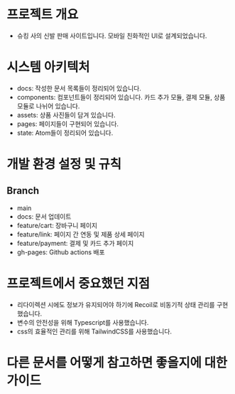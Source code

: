# 프로젝트 개요
- 슈킹 사의 신발 판매 사이트입니다. 모바일 친화적인 UI로 설계되었습니다. 

# 시스템 아키텍처
- docs: 작성한 문서 목록들이 정리되어 있습니다.
- components: 컴포넌트들이 정리되어 있습니다. 카드 추가 모듈, 결제 모듈, 상품 모듈로 나뉘어 있습니다.
- assets: 상품 사진들이 담겨 있습니다.
- pages: 페이지들이 구현되어 있습니다.
- state: Atom들이 정리되어 있습니다.

# 개발 환경 설정 및 규칙
## Branch
- main
- docs: 문서 업데이트
- feature/cart: 장바구니 페이지
- feature/link: 페이지 간 연동 및 제품 상세 페이지
- feature/payment: 결제 및 카드 추가 페이지
- gh-pages: Github actions 배포

# 프로젝트에서 중요했던 지점
- 리다이렉션 시에도 정보가 유지되어야 하기에 Recoil로 비동기적 상태 관리를 구현했습니다.
- 변수의 안전성을 위해 Typescript를 사용했습니다.
- css의 효율적인 관리를 위해 TailwindCSS를 사용했습니다.

# 다른 문서를 어떻게 참고하면 좋을지에 대한 가이드
